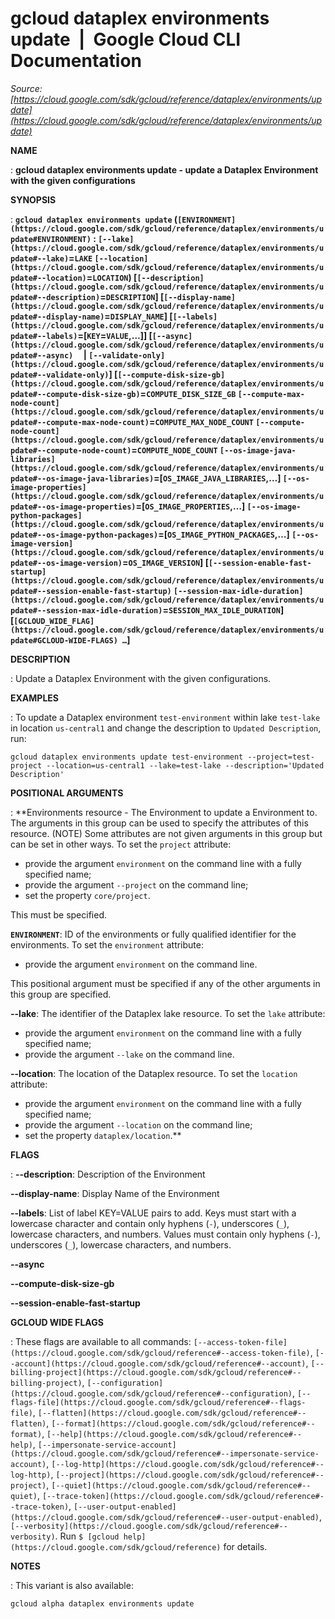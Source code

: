 # gcloud dataplex environments update  |  Google Cloud CLI Documentation

*Source: [https://cloud.google.com/sdk/gcloud/reference/dataplex/environments/update](https://cloud.google.com/sdk/gcloud/reference/dataplex/environments/update)*

**NAME**

: **gcloud dataplex environments update - update a Dataplex Environment with the given configurations**

**SYNOPSIS**

: **`gcloud dataplex environments update` (`[ENVIRONMENT](https://cloud.google.com/sdk/gcloud/reference/dataplex/environments/update#ENVIRONMENT)` : `[--lake](https://cloud.google.com/sdk/gcloud/reference/dataplex/environments/update#--lake)`=`LAKE` `[--location](https://cloud.google.com/sdk/gcloud/reference/dataplex/environments/update#--location)`=`LOCATION`) [`[--description](https://cloud.google.com/sdk/gcloud/reference/dataplex/environments/update#--description)`=`DESCRIPTION`] [`[--display-name](https://cloud.google.com/sdk/gcloud/reference/dataplex/environments/update#--display-name)`=`DISPLAY_NAME`] [`[--labels](https://cloud.google.com/sdk/gcloud/reference/dataplex/environments/update#--labels)`=[`KEY`=`VALUE`,…]] [`[--async](https://cloud.google.com/sdk/gcloud/reference/dataplex/environments/update#--async)`     | `[--validate-only](https://cloud.google.com/sdk/gcloud/reference/dataplex/environments/update#--validate-only)`] [`[--compute-disk-size-gb](https://cloud.google.com/sdk/gcloud/reference/dataplex/environments/update#--compute-disk-size-gb)`=`COMPUTE_DISK_SIZE_GB` `[--compute-max-node-count](https://cloud.google.com/sdk/gcloud/reference/dataplex/environments/update#--compute-max-node-count)`=`COMPUTE_MAX_NODE_COUNT` `[--compute-node-count](https://cloud.google.com/sdk/gcloud/reference/dataplex/environments/update#--compute-node-count)`=`COMPUTE_NODE_COUNT` `[--os-image-java-libraries](https://cloud.google.com/sdk/gcloud/reference/dataplex/environments/update#--os-image-java-libraries)`=[`OS_IMAGE_JAVA_LIBRARIES`,…] `[--os-image-properties](https://cloud.google.com/sdk/gcloud/reference/dataplex/environments/update#--os-image-properties)`=[`OS_IMAGE_PROPERTIES`,…] `[--os-image-python-packages](https://cloud.google.com/sdk/gcloud/reference/dataplex/environments/update#--os-image-python-packages)`=[`OS_IMAGE_PYTHON_PACKAGES`,…] `[--os-image-version](https://cloud.google.com/sdk/gcloud/reference/dataplex/environments/update#--os-image-version)`=`OS_IMAGE_VERSION`] [`[--session-enable-fast-startup](https://cloud.google.com/sdk/gcloud/reference/dataplex/environments/update#--session-enable-fast-startup)` `[--session-max-idle-duration](https://cloud.google.com/sdk/gcloud/reference/dataplex/environments/update#--session-max-idle-duration)`=`SESSION_MAX_IDLE_DURATION`] [`[GCLOUD_WIDE_FLAG](https://cloud.google.com/sdk/gcloud/reference/dataplex/environments/update#GCLOUD-WIDE-FLAGS) …`]**

**DESCRIPTION**

: Update a Dataplex Environment with the given configurations.

**EXAMPLES**

: To update a Dataplex environment `test-environment` within lake
`test-lake` in location `us-central1` and change the
description to `Updated Description`, run:

```
gcloud dataplex environments update test-environment --project=test-project --location=us-central1 --lake=test-lake --description='Updated Description'
```

**POSITIONAL ARGUMENTS**

: **Environments resource - The Environment to update a Environment to. The
arguments in this group can be used to specify the attributes of this resource.
(NOTE) Some attributes are not given arguments in this group but can be set in
other ways.
To set the `project` attribute:

- provide the argument `environment` on the command line with a fully
specified name;
- provide the argument `--project` on the command line;
- set the property `core/project`.

This must be specified.

**`ENVIRONMENT`**:
ID of the environments or fully qualified identifier for the environments.
To set the `environment` attribute:

- provide the argument `environment` on the command line.

This positional argument must be specified if any of the other arguments in this
group are specified.

**--lake**:
The identifier of the Dataplex lake resource.
To set the `lake` attribute:

- provide the argument `environment` on the command line with a fully
specified name;
- provide the argument `--lake` on the command line.

**--location**:
The location of the Dataplex resource.
To set the `location` attribute:

- provide the argument `environment` on the command line with a fully
specified name;
- provide the argument `--location` on the command line;
- set the property `dataplex/location`.**

**FLAGS**

: **--description**:
Description of the Environment

**--display-name**:
Display Name of the Environment

**--labels**:
List of label KEY=VALUE pairs to add.
Keys must start with a lowercase character and contain only hyphens
(`-`), underscores (`_`), lowercase characters, and
numbers. Values must contain only hyphens (`-`), underscores
(`_`), lowercase characters, and numbers.

**--async**

**--compute-disk-size-gb**

**--session-enable-fast-startup**

**GCLOUD WIDE FLAGS**

: These flags are available to all commands: `[--access-token-file](https://cloud.google.com/sdk/gcloud/reference#--access-token-file)`,
`[--account](https://cloud.google.com/sdk/gcloud/reference#--account)`, `[--billing-project](https://cloud.google.com/sdk/gcloud/reference#--billing-project)`,
`[--configuration](https://cloud.google.com/sdk/gcloud/reference#--configuration)`,
`[--flags-file](https://cloud.google.com/sdk/gcloud/reference#--flags-file)`,
`[--flatten](https://cloud.google.com/sdk/gcloud/reference#--flatten)`, `[--format](https://cloud.google.com/sdk/gcloud/reference#--format)`, `[--help](https://cloud.google.com/sdk/gcloud/reference#--help)`, `[--impersonate-service-account](https://cloud.google.com/sdk/gcloud/reference#--impersonate-service-account)`,
`[--log-http](https://cloud.google.com/sdk/gcloud/reference#--log-http)`,
`[--project](https://cloud.google.com/sdk/gcloud/reference#--project)`, `[--quiet](https://cloud.google.com/sdk/gcloud/reference#--quiet)`, `[--trace-token](https://cloud.google.com/sdk/gcloud/reference#--trace-token)`, `[--user-output-enabled](https://cloud.google.com/sdk/gcloud/reference#--user-output-enabled)`,
`[--verbosity](https://cloud.google.com/sdk/gcloud/reference#--verbosity)`.
Run `$ [gcloud help](https://cloud.google.com/sdk/gcloud/reference)` for details.

**NOTES**

: This variant is also available:

```
gcloud alpha dataplex environments update
```